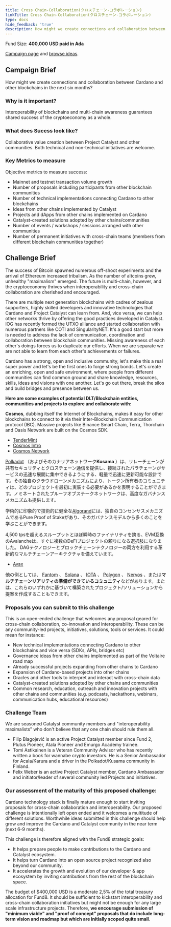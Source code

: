 ```yaml
---
title: Cross Chain-Collaboration(クロスチェーン-コラボレーション)
linkTitle: Cross Chain-Collaboration(クロスチェーン-コラボレーション)
type: docs
hide_feedback: 'true'
description: How might we create connections and collaboration between Cardano and other blockchains in the next six months?
---
```


Fund Size: **400,000 USD paid in Ada**

[Campaign page](https://cardano.ideascale.com/c/idea/381705) and [browse ideas]().

## Campaign Brief

How might we create connections and collaboration between Cardano and other blockchains in the next six months?

### Why is it important?

Interoperability of blockchains and multi-chain awareness guarantees shared success of the cryptoeconomy as a whole.

### What does Sucess look like?

Collaborative value creation between Project Catalyst and other communities. Both technical and non-technical initiatives are welcome.

### Key Metrics to measure

Objective metrics to measure success:

- Mainnet and testnet transaction volume growth
- Number of proposals including participants from other blockchain communities
- Number of technical implementations connecting Cardano to other blockchains
- Ideas from other chains implemented by Catalyst
- Projects and dApps from other chains implemented on Cardano
- Catalyst-created solutions adopted by other chains/communities
- Number of events / workshops / sessions arranged with other communities
- Number of permanent initiatives with cross-chain teams (members from different blockchain communities together)

## Challenge Brief

The success of Bitcoin spawned numerous off-shoot experiments and the arrival of Ethereum increased tribalism. As the number of altcoins grew, unhealthy "maximalism" emerged. The future is multi-chain, however, and the cryptoeconomy thrives when interoperability and cross-chain collaboration are cherished and encouraged.

There are multiple next generation blockchains with cadres of zealous supporters, highly skilled developers and innovative technologies that Cardano and Project Catalyst can learn from. And, vice versa, we can help other networks thrive by offering the good practices developed in Catalyst. IOG has recently formed the UTXO alliance and started collaboration with numerous partners like COTI and SingularityNET. It's a good start but more is needed to address the lack of communication, coordination and collaboration between blockchain communities. Missing awareness of each other's doings forces us to duplicate our efforts. When we are separate we are not able to learn from each other's achievements or failures.

Cardano has a strong, open and inclusive community, let's make this a real super power and let's be the first ones to forge strong bonds. Let's create an enriching, open and safe environment, where people from different communities can find common ground and share knowledge, resources, skills, ideas and visions with one another. Let's go out there, break the silos and build bridges and presence between us.

**Here are some examples of potential DLT/Blockchain entities, communities and projects to explore and collaborate with:**

**Cosmos**, dubbing itself the Internet of Blockchains, makes it easy for other blockchains to connect to it via their Inter-Blockchain Communication protocol (IBC). Massive projects like Binance Smart Chain, Terra, Thorchain and Oasis Network are built on the Cosmos SDK.

- [TenderMint](https://tendermint.com/sdk/)
- [Cosmos Intro](https://v1.cosmos.network/intro)
- [Cosmos Network](https://cosmos.network/ecosystem/apps)

[Polkadot](https://wiki.polkadot.network/docs/learn-video-tutorials) （およびそのカナリアネットワーク**Kusama** ）は、リレーチェーンが共有セキュリティとクロスチェーン通信を提供し、接続されたパラチェーンがサービスの迅速な展開に集中できるようにする、軽量で迅速に更新可能な設計です。その独自のクラウドローンメカニズムにより、トークン所有者のコミュニティは、どのプロジェクトを最初に実装する必要があるかを表明することができます。ノミネートされたプルーフオブステークネットワークは、高度なガバナンスメカニズムも提供します。

学術的に印象的で技術的に健全な[Algorand](https://www.algorand.com/technology)には、独自のコンセンサスメカニズムであるPure Proof of Stakeがあり、そのガバナンスモデルから多くのことを学ぶことができます。

4,500 tpsを超えるスループットとほぼ瞬時のファイナリティを誇る、EVM互換のAvalancheは、すぐに複数のDeFiプロジェクトの頼りになる選択肢になりました。 DAGテクノロジーとブロックチェーンテクノロジーの両方を利用する革新的なマルチチェーンアーキテクチャを備えています。

- [Avax](https://www.avax.network)

他の例としては、 [Fantom](https://fantom.foundation/intro-to-fantom) 、 [Solana](https://solana.com/ecosystem) 、 [IOTA](https://www.iota.org/) 、 [Polygon](https://polygon.technology/get-started) 、 [Nervos](https://www.nervos.org) 、または**マルチチェーンリアリティの準備ができているコミュニティ**などがあります。または、これらのいずれかに基づいて構築されたプロジェクト/ソリューションから提案を作成することもできます。

### Proposals you can submit to this challenge

This is an open-ended challenge that welcomes any proposal geared for cross-chain collaboration, co-innovation and interoperability. These can be any community-led projects, initiatives, solutions, tools or services. It could mean for instance:

- New technical implementations connecting Cardano to other blockchains and vice versa (SDKs, APIs, bridges etc)
- Governance ideas from other chains implemented as part of the Voltaire road map
- Already successful projects expanding from other chains to Cardano
- Expansion of Cardano-based projects into other chains
- Oracles and other tools to interpret and interact with cross-chain data
- Catalyst-created solutions adopted by other chains and communities
- Common research, education, outreach and innovation projects with other chains and communities (e.g. podcasts, hackathons,   webinars, communication hubs, educational resources)

### Challenge Team

We are seasoned Catalyst community members and "interoperability maximalists" who don't believe that any one chain should rule them all.

- Filip Blagojević is an active Project Catalyst member since Fund 2, Plutus Pioneer, Atala Pioneer and Emurgo Academy trainee.
- Tomi Astikainen is a Veteran Community Advisor who has recently written a book for wannabe crypto investors. He is a Senior Ambassador for Acala/Karura and a driver in the Polkadot/Kusama community in Finland.
- Felix Weber is an active Project Catalyst member, Cardano Ambassador and initiator/leader of several community led Projects and initiatives.

### Our assessment of the maturity of this proposed challenge:

Cardano technology stack is finally mature enough to start inviting proposals for cross-chain collaboration and interoperability. Our proposed challenge is intentionally left open ended and it welcomes a multitude of different solutions. Worthwhile ideas submitted in this challenge should help grow and improve the Cardano and Catalyst community in the near term (next 6-9 months).

This challenge is therefore aligned with the Fund8 strategic goals:

- It helps prepare people to make contributions to the Cardano and Catalyst ecosystem.
- It helps turn Cardano into an open source project recognized also beyond our community.
- It accelerates the growth and evolution of our developer &amp; app ecosystem by inviting contributions from the rest of the blockchain space.

The budget of $400,000 USD is a moderate 2,5% of the total treasury allocation for Fund8. It should be sufficient to kickstart interoperability and cross-chain collaboration initiatives but might not be enough for any large scale infrastructure projects. Therefore, **we encourage submission of "minimum viable" and "proof of concept" proposals that do include long-term vision and roadmap but which are initially scoped quite small**.
